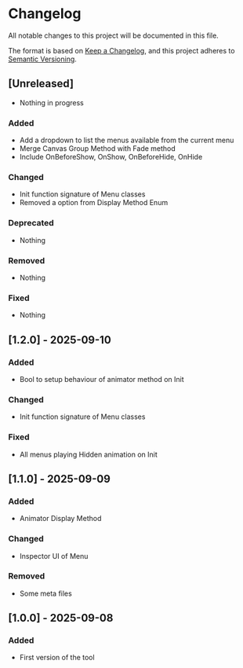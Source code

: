 # Changelog

All notable changes to this project will be documented in this file.

The format is based on [Keep a Changelog](https://keepachangelog.com/en/1.0.0/),
and this project adheres to [Semantic Versioning](https://semver.org/spec/v2.0.0.html).

## [Unreleased]
- Nothing in progress

### Added
- Add a dropdown to list the menus available from the current menu
- Merge Canvas Group Method with Fade method
- Include OnBeforeShow, OnShow, OnBeforeHide, OnHide

### Changed
- Init function signature of Menu classes
- Removed a option from Display Method Enum

### Deprecated
- Nothing

### Removed
- Nothing

### Fixed
- Nothing

## [1.2.0] - 2025-09-10

### Added
- Bool to setup behaviour of animator method on Init

### Changed
- Init function signature of Menu classes

### Fixed
- All menus playing Hidden animation on Init

## [1.1.0] - 2025-09-09

### Added

- Animator Display Method

### Changed

- Inspector UI of Menu

### Removed
- Some meta files

## [1.0.0] - 2025-09-08

### Added
- First version of the tool